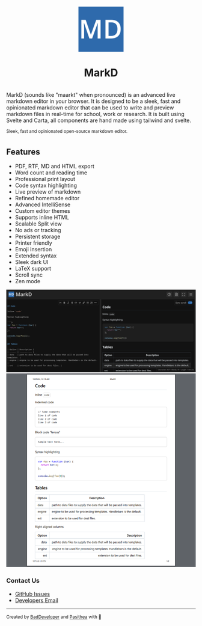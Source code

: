 <p align="center">
  <a href="https://markd.it" alt="Homepage" title="Homepage" style="display: flex; flex-direction: column; align-items: center; gap: 1em; text-decoration: none;">
    <img src="static/favicon.svg" height="120" alt="logo">
    <h1 align="center">MarkD</h1>
  </a>
</p>

MarkD (sounds like "maarkt" when pronounced) is an advanced live markdown editor in your browser. It
is designed to be a sleek, fast and opinionated markdown editor that can be used to write and
preview markdown files in real-time for school, work or research. It is built using Svelte and
Carta, all components are hand made using tailwind and svelte.

<sup>
  Sleek, fast and opinionated open-source markdown editor.
</sup>

## Features

- PDF, RTF, MD and HTML export
- Word count and reading time
- Professional print layout
- Code syntax highlighting
- Live preview of markdown
- Refined homemade editor
- Advanced IntelliSense
- Custom editor themes
- Supports inline HTML
- Scalable Split view
- No ads or tracking
- Persistent storage
- Printer friendly
- Emoji insertion
- Extended syntax
- Sleek dark UI
- LaTeX support
- Scroll sync
- Zen mode

![Editor example](.github/editor-preview.png) ![Printer preview](.github/printer-preview.png)

### Contact Us

- [GitHub Issues](https://github.com/itzCozi/markd/issues)
- [Developers Email](mailto:dev@wyzie.ru)

---

<sup>
  Created by <a href="https://github.com/itzcozi" title="BadDeveloper's github">BadDeveloper</a> and <a href="https://github.com/Pasithea0" title="Pas's github">Pasithea</a> with 💙
</sup>
